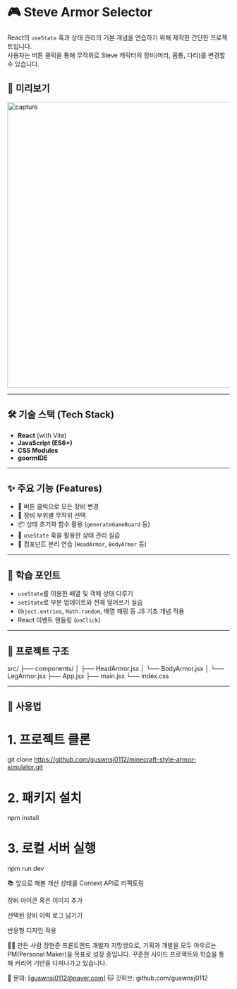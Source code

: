 # 🎮 Steve Armor Selector
React의 `useState` 훅과 상태 관리의 기본 개념을 연습하기 위해 제작한 간단한 프로젝트입니다.  
사용자는 버튼 클릭을 통해 무작위로 Steve 캐릭터의 장비(머리, 몸통, 다리)를 변경할 수 있습니다.

## 📸 미리보기
<img width="609" height="647" alt="capture" src="https://github.com/user-attachments/assets/9a0c38d8-ed75-4c52-9971-92fb97f250f9" />


---

## 🛠️ 기술 스택 (Tech Stack)

- **React** (with Vite)
- **JavaScript (ES6+)**
- **CSS Modules**
- **goormIDE**

---

## ✨ 주요 기능 (Features)

- 🎲 버튼 클릭으로 모든 장비 변경
- 🧧 장비 부위별 무작위 선택
- 📦 상태 초기화 함수 활용 (`generateGameBoard` 등)
- 🧠 `useState` 훅을 활용한 상태 관리 실습
- 🧩 컴포넌트 분리 연습 (`HeadArmor`, `BodyArmor` 등)

---

## 📝 학습 포인트

- `useState`를 이용한 배열 및 객체 상태 다루기
- `setState`로 부분 업데이트와 전체 덮어쓰기 실습
- `Object.entries`, `Math.random`, 배열 매핑 등 JS 기초 개념 적용
- React 이벤트 핸들링 (`onClick`)

---

## 📁 프로젝트 구조

src/
├── components/
│ ├── HeadArmor.jsx
│ └── BodyArmor.jsx
│ └── LegArmor.jsx
├── App.jsx
├── main.jsx
└── index.css


---

## 📌 사용법

# 1. 프로젝트 클론
git clone https://github.com/guswnsj0112/minecraft-style-armor-simulator.git

# 2. 패키지 설치
npm install

# 3. 로컬 서버 실행
npm run dev

📚 앞으로 해볼 개선
상태를 Context API로 리팩토링

장비 아이콘 혹은 이미지 추가

선택된 장비 이력 로그 남기기

반응형 디자인 적용

🙋‍♂️ 만든 사람
장현준
프론트엔드 개발자 지망생으로, 기획과 개발을 모두 아우르는 PM(Personal Maker)을 목표로 성장 중입니다.
꾸준한 사이드 프로젝트와 학습을 통해 커리어 기반을 다져나가고 있습니다.

📧 문의: [guswnsj0112@naver.com]
🐱 깃허브: github.com/guswnsj0112

